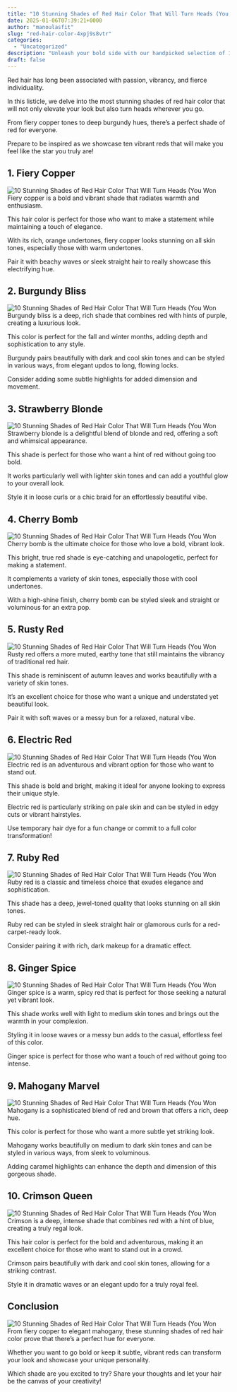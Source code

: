 ```yaml
---
title: "10 Stunning Shades of Red Hair Color That Will Turn Heads (You Won't Believe #6!)"
date: 2025-01-06T07:39:21+0000
author: "manoulasfit"
slug: "red-hair-color-4xpj9s8vtr"
categories:
  - "Uncategorized"
description: "Unleash your bold side with our handpicked selection of 10 stunning shades of red hair color that are sure to turn heads! From fiery copper to deep crimson, these vibrant hues will elevate your style and confidence. And wait until you see #6 – it’s a showstopper you won’t want to miss!"
draft: false
---
```

Red hair has long been associated with passion, vibrancy, and fierce individuality. 

In this listicle, we delve into the most stunning shades of red hair color that will not only elevate your look but also turn heads wherever you go. 

From fiery copper tones to deep burgundy hues, there’s a perfect shade of red for everyone. 

Prepare to be inspired as we showcase ten vibrant reds that will make you feel like the star you truly are!

## 1. Fiery Copper
![10 Stunning Shades of Red Hair Color That Will Turn Heads (You Won](/10-stunning-shades-of-red-hair-color-that-will-turn-heads-you-wont-believe-6-1.-fiery-copper.webp)Fiery copper is a bold and vibrant shade that radiates warmth and enthusiasm. 

This hair color is perfect for those who want to make a statement while maintaining a touch of elegance. 

With its rich, orange undertones, fiery copper looks stunning on all skin tones, especially those with warm undertones. 

Pair it with beachy waves or sleek straight hair to really showcase this electrifying hue.

## 2. Burgundy Bliss
![10 Stunning Shades of Red Hair Color That Will Turn Heads (You Won](/10-stunning-shades-of-red-hair-color-that-will-turn-heads-you-wont-believe-6-2.-burgundy-bliss.webp)Burgundy bliss is a deep, rich shade that combines red with hints of purple, creating a luxurious look. 

This color is perfect for the fall and winter months, adding depth and sophistication to any style. 

Burgundy pairs beautifully with dark and cool skin tones and can be styled in various ways, from elegant updos to long, flowing locks. 

Consider adding some subtle highlights for added dimension and movement.

## 3. Strawberry Blonde
![10 Stunning Shades of Red Hair Color That Will Turn Heads (You Won](/10-stunning-shades-of-red-hair-color-that-will-turn-heads-you-wont-believe-6-3.-strawberry-blonde.webp)Strawberry blonde is a delightful blend of blonde and red, offering a soft and whimsical appearance. 

This shade is perfect for those who want a hint of red without going too bold. 

It works particularly well with lighter skin tones and can add a youthful glow to your overall look. 

Style it in loose curls or a chic braid for an effortlessly beautiful vibe.

## 4. Cherry Bomb
![10 Stunning Shades of Red Hair Color That Will Turn Heads (You Won](/10-stunning-shades-of-red-hair-color-that-will-turn-heads-you-wont-believe-6-4.-cherry-bomb.webp)Cherry bomb is the ultimate choice for those who love a bold, vibrant look. 

This bright, true red shade is eye-catching and unapologetic, perfect for making a statement. 

It complements a variety of skin tones, especially those with cool undertones. 

With a high-shine finish, cherry bomb can be styled sleek and straight or voluminous for an extra pop.

## 5. Rusty Red
![10 Stunning Shades of Red Hair Color That Will Turn Heads (You Won](/10-stunning-shades-of-red-hair-color-that-will-turn-heads-you-wont-believe-6-5.-rusty-red.webp)Rusty red offers a more muted, earthy tone that still maintains the vibrancy of traditional red hair. 

This shade is reminiscent of autumn leaves and works beautifully with a variety of skin tones. 

It’s an excellent choice for those who want a unique and understated yet beautiful look. 

Pair it with soft waves or a messy bun for a relaxed, natural vibe.

## 6. Electric Red
![10 Stunning Shades of Red Hair Color That Will Turn Heads (You Won](/10-stunning-shades-of-red-hair-color-that-will-turn-heads-you-wont-believe-6-6.-electric-red.webp)Electric red is an adventurous and vibrant option for those who want to stand out. 

This shade is bold and bright, making it ideal for anyone looking to express their unique style. 

Electric red is particularly striking on pale skin and can be styled in edgy cuts or vibrant hairstyles. 

Use temporary hair dye for a fun change or commit to a full color transformation!

## 7. Ruby Red
![10 Stunning Shades of Red Hair Color That Will Turn Heads (You Won](/10-stunning-shades-of-red-hair-color-that-will-turn-heads-you-wont-believe-6-7.-ruby-red.webp)Ruby red is a classic and timeless choice that exudes elegance and sophistication. 

This shade has a deep, jewel-toned quality that looks stunning on all skin tones. 

Ruby red can be styled in sleek straight hair or glamorous curls for a red-carpet-ready look. 

Consider pairing it with rich, dark makeup for a dramatic effect.

## 8. Ginger Spice
![10 Stunning Shades of Red Hair Color That Will Turn Heads (You Won](/10-stunning-shades-of-red-hair-color-that-will-turn-heads-you-wont-believe-6-8.-ginger-spice.webp)Ginger spice is a warm, spicy red that is perfect for those seeking a natural yet vibrant look. 

This shade works well with light to medium skin tones and brings out the warmth in your complexion. 

Styling it in loose waves or a messy bun adds to the casual, effortless feel of this color. 

Ginger spice is perfect for those who want a touch of red without going too intense.

## 9. Mahogany Marvel
![10 Stunning Shades of Red Hair Color That Will Turn Heads (You Won](/10-stunning-shades-of-red-hair-color-that-will-turn-heads-you-wont-believe-6-9.-mahogany-marvel.webp)Mahogany is a sophisticated blend of red and brown that offers a rich, deep hue. 

This color is perfect for those who want a more subtle yet striking look. 

Mahogany works beautifully on medium to dark skin tones and can be styled in various ways, from sleek to voluminous. 

Adding caramel highlights can enhance the depth and dimension of this gorgeous shade.

## 10. Crimson Queen
![10 Stunning Shades of Red Hair Color That Will Turn Heads (You Won](/10-stunning-shades-of-red-hair-color-that-will-turn-heads-you-wont-believe-6-10.-crimson-queen.webp)Crimson is a deep, intense shade that combines red with a hint of blue, creating a truly regal look. 

This hair color is perfect for the bold and adventurous, making it an excellent choice for those who want to stand out in a crowd. 

Crimson pairs beautifully with dark and cool skin tones, allowing for a striking contrast. 

Style it in dramatic waves or an elegant updo for a truly royal feel.

## Conclusion
![10 Stunning Shades of Red Hair Color That Will Turn Heads (You Won](/10-stunning-shades-of-red-hair-color-that-will-turn-heads-you-wont-believe-6-conclusion.webp)From fiery copper to elegant mahogany, these stunning shades of red hair color prove that there’s a perfect hue for everyone. 

Whether you want to go bold or keep it subtle, vibrant reds can transform your look and showcase your unique personality. 

Which shade are you excited to try? Share your thoughts and let your hair be the canvas of your creativity!